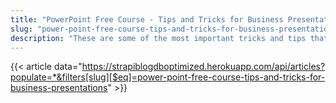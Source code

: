 ```yaml
---
title: "PowerPoint Free Course - Tips and Tricks for Business Presentations"
slug: "power-point-free-course-tips-and-tricks-for-business-presentations"
description: "These are some of the most important tricks and tips that help people conduct business presentations. Learn more with Skillfin Learning’s online PowerPoint Free Course."
---
```


{{< article data="https://strapiblogdboptimized.herokuapp.com/api/articles?populate=*&filters[slug][$eq]=power-point-free-course-tips-and-tricks-for-business-presentations" >}}
